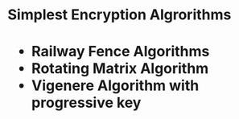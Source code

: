 <h1> Simplest Encryption Algrorithms<h1>
<ul>
<li> Railway Fence Algorithms </li>
<li> Rotating Matrix Algorithm </li>
<li> Vigenere Algorithm with progressive key </li>
</ul>
